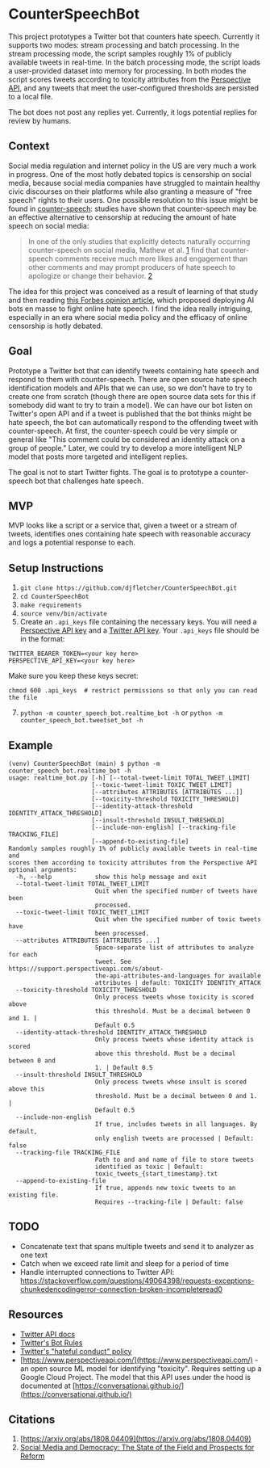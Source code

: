 # CounterSpeechBot
This project prototypes a Twitter bot that counters hate speech. Currently it supports two modes: stream processing and batch processing. In the stream processing mode, the script samples roughly 1% of publicly available tweets in real-time. In the batch processing mode, the script loads a user-provided dataset into memory for processing. In both modes the script scores tweets according to toxicity attributes from the [Perspective API](https://www.perspectiveapi.com/), and any tweets that meet the user-configured thresholds are persisted to a local file.

The bot does not post any replies yet. Currently, it logs potential replies for review by humans.

## Context

Social media regulation and internet policy in the US are very much a work in progress. One of the most hotly debated topics is censorship on social media, because social media companies have struggled to maintain healthy civic discourses on their platforms while also granting a measure of "free speech" rights to their users. One possible resolution to this issue might be found in [counter-speech](https://en.wikipedia.org/wiki/Counterspeech): studies have shown that counter-speech may be an effective alternative to censorship at reducing the amount of hate speech on social media:
> In one of the only studies that explicitly detects naturally occurring counter-speech on social media, Mathew et al. [1](#citations) find that counter-speech comments receive much more likes and engagement than other comments and may prompt producers of hate speech to apologize or change their behavior. [2](#citations)

The idea for this project was conceived as a result of learning of that study and then reading [this Forbes opinion article](https://www.forbes.com/sites/kalevleetaru/2017/02/04/fighting-social-media-hate-speech-with-ai-powered-bots/?sh=2386d90527b1), which proposed deploying AI bots en masse to fight online hate speech. I find the idea really intriguing, especially in an era where social media policy and the efficacy of online censorship is hotly debated.

## Goal
Prototype a Twitter bot that can identify tweets containing hate speech and respond to them with counter-speech. There are open source hate speech identification models and APIs that we can use, so we don't have to try to create one from scratch (though there are open source data sets for this if somebody did want to try to train a model). We can have our bot listen on Twitter's open API and if a tweet is published that the bot thinks might be hate speech, the bot can automatically respond to the offending tweet with counter-speech. At first, the counter-speech could be very simple or general like "This comment could be considered an identity attack on a group of people." Later, we could try to develop a more intelligent NLP model that posts more targeted and intelligent replies.

The goal is not to start Twitter fights. The goal is to prototype a counter-speech bot that challenges hate speech.

## MVP
MVP looks like a script or a service that, given a tweet or a stream of tweets, identifies ones containing hate speech with reasonable accuracy and logs a potential response to each.

## Setup Instructions
1. `git clone https://github.com/djfletcher/CounterSpeechBot.git`
2. `cd CounterSpeechBot`
3. `make requirements`
5. `source venv/bin/activate`
6. Create an `.api_keys` file containing the necessary keys. You will need a [Perspective API key](https://support.perspectiveapi.com/s/docs-get-started) and a [Twitter API key](https://developer.twitter.com/en/docs/twitter-api/getting-started/guide).
Your `.api_keys` file should be in the format:
```
TWITTER_BEARER_TOKEN=<your key here>
PERSPECTIVE_API_KEY=<your key here>
```
  Make sure you keep these keys secret:
```
chmod 600 .api_keys  # restrict permissions so that only you can read the file
```
7. `python -m counter_speech_bot.realtime_bot -h` or `python -m counter_speech_bot.tweetset_bot -h`


## Example
```
(venv) CounterSpeechBot (main) $ python -m counter_speech_bot.realtime_bot -h
usage: realtime_bot.py [-h] [--total-tweet-limit TOTAL_TWEET_LIMIT]
                       [--toxic-tweet-limit TOXIC_TWEET_LIMIT]
                       [--attributes ATTRIBUTES [ATTRIBUTES ...]]
                       [--toxicity-threshold TOXICITY_THRESHOLD]
                       [--identity-attack-threshold IDENTITY_ATTACK_THRESHOLD]
                       [--insult-threshold INSULT_THRESHOLD]
                       [--include-non-english] [--tracking-file TRACKING_FILE]
                       [--append-to-existing-file]
Randomly samples roughly 1% of publicly available tweets in real-time and
scores them according to toxicity attributes from the Perspective API
optional arguments:
  -h, --help            show this help message and exit
  --total-tweet-limit TOTAL_TWEET_LIMIT
                        Quit when the specified number of tweets have been
                        processed.
  --toxic-tweet-limit TOXIC_TWEET_LIMIT
                        Quit when the specified number of toxic tweets have
                        been processed.
  --attributes ATTRIBUTES [ATTRIBUTES ...]
                        Space-separate list of attributes to analyze for each
                        tweet. See https://support.perspectiveapi.com/s/about-
                        the-api-attributes-and-languages for available
                        attributes | default: TOXICITY IDENTITY_ATTACK
  --toxicity-threshold TOXICITY_THRESHOLD
                        Only process tweets whose toxicity is scored above
                        this threshold. Must be a decimal between 0 and 1. |
                        Default 0.5
  --identity-attack-threshold IDENTITY_ATTACK_THRESHOLD
                        Only process tweets whose identity attack is scored
                        above this threshold. Must be a decimal between 0 and
                        1. | Default 0.5
  --insult-threshold INSULT_THRESHOLD
                        Only process tweets whose insult is scored above this
                        threshold. Must be a decimal between 0 and 1. |
                        Default 0.5
  --include-non-english
                        If true, includes tweets in all languages. By default,
                        only english tweets are processed | Default: false
  --tracking-file TRACKING_FILE
                        Path to and and name of file to store tweets
                        identified as toxic | Default:
                        toxic_tweets_{start_timestamp}.txt
  --append-to-existing-file
                        If true, appends new toxic tweets to an existing file.
                        Requires --tracking-file | Default: false
```

## TODO
- Concatenate text that spans multiple tweets and send it to analyzer as one text
- Catch when we exceed rate limit and sleep for a period of time
- Handle interrupted connections to Twitter API: https://stackoverflow.com/questions/49064398/requests-exceptions-chunkedencodingerror-connection-broken-incompleteread0

## Resources
 * [Twitter API docs](https://developer.twitter.com/en/docs/twitter-api)
 * [Twitter's Bot Rules](https://help.twitter.com/en/rules-and-policies/twitter-automation)
 * [Twitter's "hateful conduct" policy](https://help.twitter.com/en/rules-and-policies/hateful-conduct-policy)
 * [https://www.perspectiveapi.com/](https://www.perspectiveapi.com/) - an open source ML model for identifying "toxicity". Requires setting up a Google Cloud Project. The model that this API uses under the hood is documented at [https://conversationai.github.io/](https://conversationai.github.io/)

## Citations
1. [https://arxiv.org/abs/1808.04409](https://arxiv.org/abs/1808.04409)
2. [Social Media and Democracy: The State of the Field and Prospects for Reform](https://www.cambridge.org/core/books/social-media-and-democracy/E79E2BBF03C18C3A56A5CC393698F117)

 
